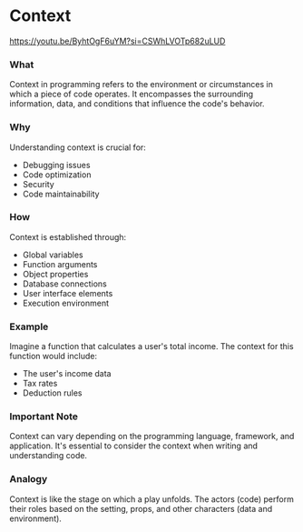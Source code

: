 # Context

https://youtu.be/ByhtOgF6uYM?si=CSWhLVOTp682uLUD

### What

Context in programming refers to the environment or circumstances in which a piece of code operates. It encompasses the surrounding information, data, and conditions that influence the code's behavior.

### Why

Understanding context is crucial for:

- Debugging issues
- Code optimization
- Security
- Code maintainability

### How

Context is established through:

- Global variables
- Function arguments
- Object properties
- Database connections
- User interface elements
- Execution environment

### Example

Imagine a function that calculates a user's total income. The context for this function would include:

- The user's income data
- Tax rates
- Deduction rules

### Important Note

Context can vary depending on the programming language, framework, and application. It's essential to consider the context when writing and understanding code.

### Analogy

Context is like the stage on which a play unfolds. The actors (code) perform their roles based on the setting, props, and other characters (data and environment).
